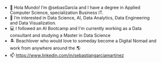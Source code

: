 - 👋 Hola Mundo! I’m @sebasGarcia and I have a degree in Applied Computer Science, specialization Business IT.
- 👀 I’m interested in Data Science, AI, Data Analytics, Data Engineering and Data Visualization. 
- :computer: I followed an AI Bootcamp and I'm currently working as a Data consultant and studying a Master in Data Science
- :desert_island: Beachlover who would love to someday become a Digital Nomad and work from anywhere around the :earth_americas:
- 📫 https://www.linkedin.com/in/sebastiangarciamartinez

<!---
sebasGarcia/sebasGarcia is a ✨ special ✨ repository because its `README.md` (this file) appears on your GitHub profile.
You can click the Preview link to take a look at your changes.
--->
